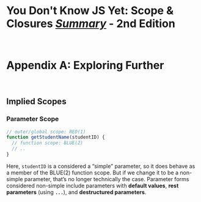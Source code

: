 # You Don't Know JS Yet: Scope & Closures <ins>**_Summary_**</ins> - 2nd Edition

<br>

# Appendix A: Exploring Further

<br>

## Implied Scopes

### Parameter Scope

```js
// outer/global scope: RED(1)
function getStudentName(studentID) {
  // function scope: BLUE(2)
  // ..
}
```

Here, `studentID` is a considered a “simple” parameter, so it does behave as a member of the BLUE(2) function scope. But if we change it to be a non-simple parameter, that’s no longer technically the case. Parameter forms considered non-simple include parameters with **default values**, **rest parameters** (using **`...`**), and **destructured parameters**.
